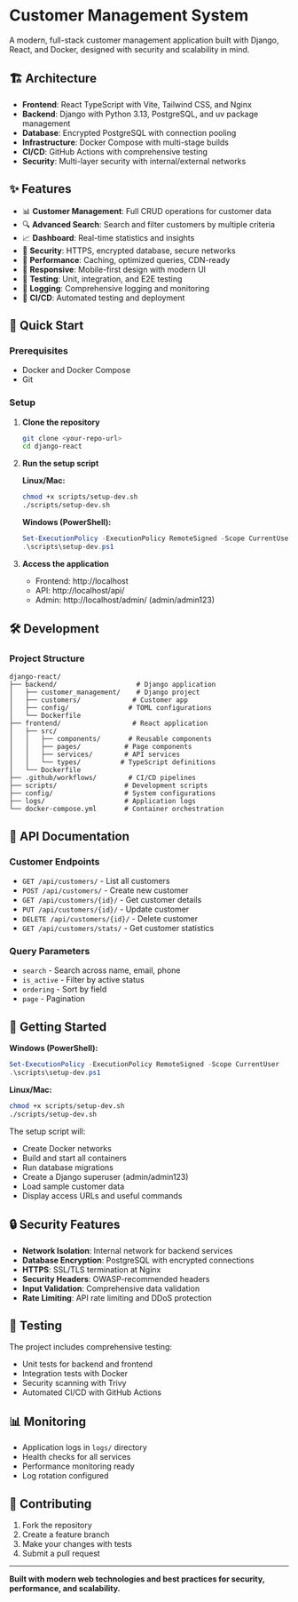 # Customer Management System

A modern, full-stack customer management application built with Django, React, and Docker, designed with security and scalability in mind.

## 🏗️ Architecture

- **Frontend**: React TypeScript with Vite, Tailwind CSS, and Nginx
- **Backend**: Django with Python 3.13, PostgreSQL, and uv package management
- **Database**: Encrypted PostgreSQL with connection pooling
- **Infrastructure**: Docker Compose with multi-stage builds
- **CI/CD**: GitHub Actions with comprehensive testing
- **Security**: Multi-layer security with internal/external networks

## ✨ Features

- 📊 **Customer Management**: Full CRUD operations for customer data
- 🔍 **Advanced Search**: Search and filter customers by multiple criteria  
- 📈 **Dashboard**: Real-time statistics and insights
- 🔐 **Security**: HTTPS, encrypted database, secure networks
- 🚀 **Performance**: Caching, optimized queries, CDN-ready
- 📱 **Responsive**: Mobile-first design with modern UI
- 🧪 **Testing**: Unit, integration, and E2E testing
- 📝 **Logging**: Comprehensive logging and monitoring
- 🔄 **CI/CD**: Automated testing and deployment

## 🚀 Quick Start

### Prerequisites

- Docker and Docker Compose
- Git

### Setup

1. **Clone the repository**
   ```bash
   git clone <your-repo-url>
   cd django-react
   ```

2. **Run the setup script**
   
   **Linux/Mac:**
   ```bash
   chmod +x scripts/setup-dev.sh
   ./scripts/setup-dev.sh
   ```
   
   **Windows (PowerShell):**
   ```powershell
   Set-ExecutionPolicy -ExecutionPolicy RemoteSigned -Scope CurrentUser
   .\scripts\setup-dev.ps1
   ```

3. **Access the application**
   - Frontend: http://localhost
   - API: http://localhost/api/
   - Admin: http://localhost/admin/ (admin/admin123)

## 🛠️ Development

### Project Structure

```
django-react/
├── backend/                    # Django application
│   ├── customer_management/    # Django project
│   ├── customers/             # Customer app
│   ├── config/               # TOML configurations
│   └── Dockerfile
├── frontend/                  # React application  
│   ├── src/
│   │   ├── components/       # Reusable components
│   │   ├── pages/           # Page components
│   │   ├── services/        # API services
│   │   └── types/          # TypeScript definitions
│   └── Dockerfile
├── .github/workflows/        # CI/CD pipelines
├── scripts/                 # Development scripts
├── config/                  # System configurations
├── logs/                    # Application logs
└── docker-compose.yml       # Container orchestration
```

## 📝 API Documentation

### Customer Endpoints

- `GET /api/customers/` - List all customers
- `POST /api/customers/` - Create new customer
- `GET /api/customers/{id}/` - Get customer details
- `PUT /api/customers/{id}/` - Update customer
- `DELETE /api/customers/{id}/` - Delete customer
- `GET /api/customers/stats/` - Get customer statistics

### Query Parameters

- `search` - Search across name, email, phone
- `is_active` - Filter by active status
- `ordering` - Sort by field
- `page` - Pagination

## 🚀 Getting Started

**Windows (PowerShell):**
```powershell
Set-ExecutionPolicy -ExecutionPolicy RemoteSigned -Scope CurrentUser
.\scripts\setup-dev.ps1
```

**Linux/Mac:**
```bash
chmod +x scripts/setup-dev.sh
./scripts/setup-dev.sh
```

The setup script will:
- Create Docker networks
- Build and start all containers
- Run database migrations
- Create a Django superuser (admin/admin123)
- Load sample customer data
- Display access URLs and useful commands

## 🔒 Security Features

- **Network Isolation**: Internal network for backend services
- **Database Encryption**: PostgreSQL with encrypted connections
- **HTTPS**: SSL/TLS termination at Nginx
- **Security Headers**: OWASP-recommended headers
- **Input Validation**: Comprehensive data validation
- **Rate Limiting**: API rate limiting and DDoS protection

## 🧪 Testing

The project includes comprehensive testing:
- Unit tests for backend and frontend
- Integration tests with Docker
- Security scanning with Trivy
- Automated CI/CD with GitHub Actions

## 📊 Monitoring

- Application logs in `logs/` directory
- Health checks for all services
- Performance monitoring ready
- Log rotation configured

## 🤝 Contributing

1. Fork the repository
2. Create a feature branch
3. Make your changes with tests
4. Submit a pull request

---

**Built with modern web technologies and best practices for security, performance, and scalability.**